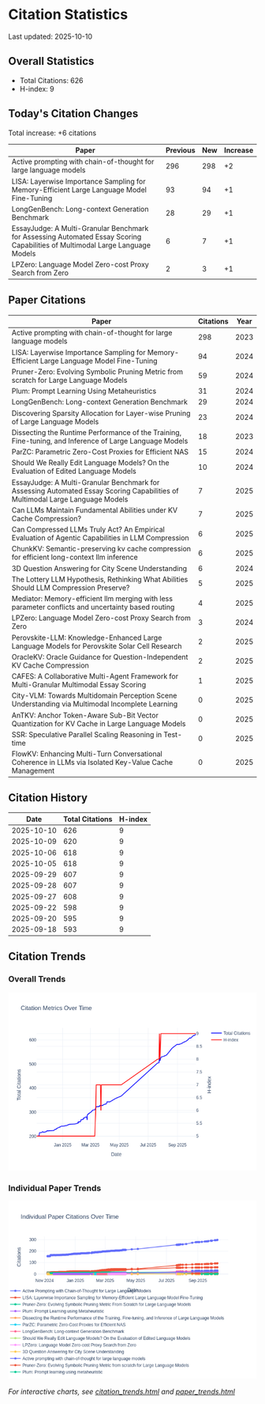# Citation Statistics

Last updated: 2025-10-10

## Overall Statistics
- Total Citations: 626
- H-index: 9

## Today's Citation Changes 

Total increase: +6 citations

| Paper | Previous | New | Increase |
| ----- | --------- | --- | -------- |
| Active prompting with chain-of-thought for large language models | 296 | 298 | +2 |
| LISA: Layerwise Importance Sampling for Memory-Efficient Large Language Model Fine-Tuning | 93 | 94 | +1 |
| LongGenBench: Long-context Generation Benchmark | 28 | 29 | +1 |
| EssayJudge: A Multi-Granular Benchmark for Assessing Automated Essay Scoring Capabilities of Multimodal Large Language Models | 6 | 7 | +1 |
| LPZero: Language Model Zero-cost Proxy Search from Zero | 2 | 3 | +1 |

## Paper Citations

| Paper | Citations | Year |
| ----- | --------- | ---- |
| Active prompting with chain-of-thought for large language models | 298 | 2023 |
| LISA: Layerwise Importance Sampling for Memory-Efficient Large Language Model Fine-Tuning | 94 | 2024 |
| Pruner-Zero: Evolving Symbolic Pruning Metric from scratch for Large Language Models | 59 | 2024 |
| Plum: Prompt Learning Using Metaheuristics | 31 | 2024 |
| LongGenBench: Long-context Generation Benchmark | 29 | 2024 |
| Discovering Sparsity Allocation for Layer-wise Pruning of Large Language Models | 23 | 2024 |
| Dissecting the Runtime Performance of the Training, Fine-tuning, and Inference of Large Language Models | 18 | 2023 |
| ParZC: Parametric Zero-Cost Proxies for Efficient NAS | 15 | 2024 |
| Should We Really Edit Language Models? On the Evaluation of Edited Language Models | 10 | 2024 |
| EssayJudge: A Multi-Granular Benchmark for Assessing Automated Essay Scoring Capabilities of Multimodal Large Language Models | 7 | 2025 |
| Can LLMs Maintain Fundamental Abilities under KV Cache Compression? | 7 | 2025 |
| Can Compressed LLMs Truly Act? An Empirical Evaluation of Agentic Capabilities in LLM Compression | 6 | 2025 |
| ChunkKV: Semantic-preserving kv cache compression for efficient long-context llm inference | 6 | 2025 |
| 3D Question Answering for City Scene Understanding | 6 | 2024 |
| The Lottery LLM Hypothesis, Rethinking What Abilities Should LLM Compression Preserve? | 5 | 2025 |
| Mediator: Memory-efficient llm merging with less parameter conflicts and uncertainty based routing | 4 | 2025 |
| LPZero: Language Model Zero-cost Proxy Search from Zero | 3 | 2024 |
| Perovskite-LLM: Knowledge-Enhanced Large Language Models for Perovskite Solar Cell Research | 2 | 2025 |
| OracleKV: Oracle Guidance for Question-Independent KV Cache Compression | 2 | 2025 |
| CAFES: A Collaborative Multi-Agent Framework for Multi-Granular Multimodal Essay Scoring | 1 | 2025 |
| City-VLM: Towards Multidomain Perception Scene Understanding via Multimodal Incomplete Learning | 0 | 2025 |
| AnTKV: Anchor Token-Aware Sub-Bit Vector Quantization for KV Cache in Large Language Models | 0 | 2025 |
| SSR: Speculative Parallel Scaling Reasoning in Test-time | 0 | 2025 |
| FlowKV: Enhancing Multi-Turn Conversational Coherence in LLMs via Isolated Key-Value Cache Management | 0 | 2025 |

## Citation History

| Date | Total Citations | H-index |
| ---- | --------------- | ------- |
| 2025-10-10 | 626 | 9 |
| 2025-10-09 | 620 | 9 |
| 2025-10-06 | 618 | 9 |
| 2025-10-05 | 618 | 9 |
| 2025-09-29 | 607 | 9 |
| 2025-09-28 | 607 | 9 |
| 2025-09-27 | 608 | 9 |
| 2025-09-22 | 598 | 9 |
| 2025-09-20 | 595 | 9 |
| 2025-09-18 | 593 | 9 |

## Citation Trends

### Overall Trends
![Citation Trends](citation_trends.png)

### Individual Paper Trends
![Paper Trends](paper_trends.png)

*For interactive charts, see [citation_trends.html](citation_trends.html) and [paper_trends.html](paper_trends.html)*
